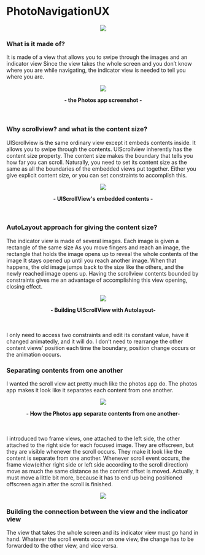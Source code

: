 # PhotoNavigationUX


<p align="center">
<img src="https://user-images.githubusercontent.com/18760280/28749428-45ba9a72-74c7-11e7-94eb-b17401aa76c4.gif">
</p>


### What is it made of?
It is made of a view that allows you to swipe through the images and an indicator view 
Since the view takes the whole screen and you don’t know where you are while navigating, the indicator view is needed to tell you where you are.

<p align="center">
<img src="http://postfiles2.naver.net/MjAxNzA3MzBfMjEg/MDAxNTAxMzU5Njc4NTg3.5UWHGXuv4UAojFe6G1OUyR6Lzn8t-fo1ZHKgGBFqVEog.jRauC8qb9A-SAxqg46xa4GXCp8wXfjK6Yn5okawOygYg.JPEG.pearl7721/IMG_2552.jpg?type=w1">
</p>
<p align="center">
  <b>- the Photos app screenshot -</b><br>
  <br><br>
</p>



### Why scrollview? and what is the content size? 
UIScrollview is the same ordinary view except it embeds contents inside. It allows you to swipe through the contents.
UIScrollview inherently has the content size property. The content size makes the boundary that tells you how far you can scroll.
Naturally, you need to set its content size as the same as all the boundaries of the embedded views put together.
Either you give explicit content size, or you can set constraints to accomplish this.


<p align="center">
<img src="http://postfiles10.naver.net/MjAxNzA3MzBfMzAw/MDAxNTAxMzU5NjgyNjgx.wmBZnvlwMyRv7nkjxJ8qoB-FcTj5TvCIZQEsl2cXNDMg.FOfE4c3Re0EYwHK0bLyVTVpbOy5_V5dKnuGkK1eDwbMg.JPEG.pearl7721/ContentRect.jpg?type=w1">
</p>
<p align="center">
  <b>- UIScrollView's embedded contents -</b><br>
  <br><br>
</p>


### AutoLayout approach for giving the content size?
The indicator view is made of several images. Each image is given a rectangle of the same size
As you move fingers and reach an image, the rectangle that holds the image opens up to reveal the whole contents of the image
It stays opened up until you reach another image. When that happens, the old image jumps back to the size like the others, and the newly reached image opens up. Having the scrollview contents bounded by constraints gives me an advantage of accomplishing this view opening, closing effect.


<p align="center">
<img src="http://postfiles14.naver.net/MjAxNzA3MzBfMjMz/MDAxNTAxMzU5NjgxNjky.LrfgX1t4OIb1luEbSMwWrlrpeaqclfCpE7Mi4_-ENxwg.8kfLZFNcQj-8hPNzqS9PZkO4tCBCThHbvhia73DJ7hAg.JPEG.pearl7721/Constraints.jpg?type=w1">
</p>
<p align="center">
  <b>- Building UIScrollView with Autolayout-</b><br>
  <br><br>
</p>


I only need to access two constraints and edit its constant value, have it changed animatedly, and it will do.
I don’t need to rearrange the other content views’ position each time the boundary, position change occurs or the animation occurs.



### Separating contents from one another
I wanted the scroll view act pretty much like the photos app do.
The photos app makes it look like it separates each content from one another.


<p align="center">
<img src="http://postfiles8.naver.net/MjAxNzA3MzBfMTI5/MDAxNTAxMzU5Njc5ODE3.SzbFTXe_3lgrOhYIswOtn-pCrJ-PDnNUhbQfHWIik44g.mobKJYZ0URwmDp6eAPSmE4_uB3eDidx6h7PrX8YOssog.JPEG.pearl7721/IMG_2553.jpg?type=w1">
</p>
<p align="center">
  <b>- How the Photos app separate contents from one another-</b><br>
  <br><br>
</p>


I introduced two frame views, one attached to the left side, the other attached to the right side for each focused image. 
They are offscreen, but they are visible whenever the scroll occurs. They make it look like the content is separate from one another.
Whenever scroll event occurs, the frame view(either right side or left side according to the scroll direction) move as much the same distance as the content offset is moved. Actually, it must move a little bit more, because it has to end up being positioned offscreen again after the scroll is finished.

<p align="center">
<img src="http://postfiles5.naver.net/MjAxNzA3MzBfMjcg/MDAxNTAxMzU5NjgwNzQz.WmqC_mgtWNtPT16ggG0blbHsX_3qAM4E_A07UuY-G4Ag.CwOwmOgwp7FPri6sy85oPqxnJTSwRIcN1oGUmQ107rsg.JPEG.pearl7721/Offscreen.jpg?type=w1">
</p>



### Building the connection between the view and the indicator view
The view that takes the whole screen and its indicator view must go hand in hand.
Whatever the scroll events occur on one view, the change has to be forwarded to the other view, and vice versa.
